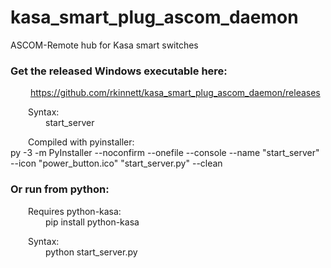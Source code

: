 # kasa_smart_plug_ascom_daemon
ASCOM-Remote hub for Kasa smart switches
  
### Get the released Windows executable here:    
   https://github.com/rkinnett/kasa_smart_plug_ascom_daemon/releases
  
  Syntax:  
    start_server
  
  Compiled with pyinstaller:  
	  py -3 -m PyInstaller --noconfirm --onefile --console --name "start_server" --icon "power_button.ico" "start_server.py" --clean
  
  
### Or run from python:  
  Requires python-kasa:  
    pip install python-kasa  
  
  Syntax:  
    python start_server.py